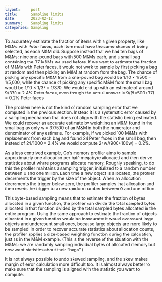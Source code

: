 ```yaml
---
layout:     post
title:      Sampling limits
date:       2023-02-12
summary:    Sampling limits
categories: Sampling
---
```


To accurately estimate the fraction of items with a given property, like M&Ms with Peter faces, each item must have the same chance of being selected, as each M&M did. Suppose instead that we had ten bags of M&Ms: nine one-pound bags with 500 M&Ms each, and a small bag containing the 37 M&Ms we used before. If we want to estimate the fraction of M&Ms with Peter faces, it would not work to sample by first picking a bag at random and then picking an M&M at random from the bag. The chance of picking any specific M&M from a one-pound bag would be 1/10 × 1/500 = 1/5,000, while the chance of picking any specific M&M from the small bag would be 1/10 × 1/37 = 1/370. We would end up with an estimate of around 9/370 = 2.4% Peter faces, even though the actual answer is 9/(9×500+37) = 0.2% Peter faces.

The problem here is not the kind of random sampling error that we computed in the previous section. Instead it is a systematic error caused by a sampling mechanism that does not align with the statistic being estimated. We could recover an accurate estimate by weighting an M&M found in the small bag as only w = 37/500 of an M&M in both the numerator and denominator of any estimate. For example, if we picked 100 M&Ms with replacement from each bag and found 24 Peter faces in the small bag, then instead of 24/1000 = 2.4% we would compute 24w/(900+100w) = 0.2%.

As a less contrived example, Go’s memory profiler aims to sample approximately one allocation per half-megabyte allocated and then derive statistics about where programs allocate memory. Roughly speaking, to do this the profiler maintains a sampling trigger, initialized to a random number between 0 and one million. Each time a new object is allocated, the profiler decrements the trigger by the size of the object. When an allocation decrements the trigger below zero, the profiler samples that allocation and then resets the trigger to a new random number between 0 and one million.

This byte-based sampling means that to estimate the fraction of bytes allocated in a given function, the profiler can divide the total sampled bytes allocated in that function divided by the total sampled bytes allocated in the entire program. Using the same approach to estimate the fraction of objects allocated in a given function would be inaccurate: it would overcount large objects and undercount small ones, because large objects are more likely to be sampled. In order to recover accurate statistics about allocation counts, the profiler applies a size-based weighting function during the calcuation, just as in the M&M example. (This is the reverse of the situation with the M&Ms: we are randomly sampling individual bytes of allocated memory but now want statistics about their “bags”.)

It is not always possible to undo skewed sampling, and the skew makes margin of error calculation more difficult too. It is almost always better to make sure that the sampling is aligned with the statistic you want to compute.
